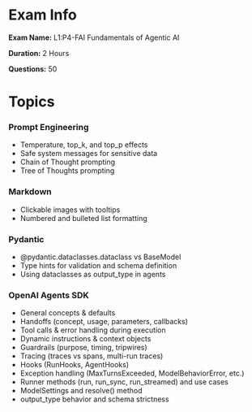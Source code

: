 # Exam Info

**Exam Name:** L1:P4-FAI Fundamentals of Agentic AI

**Duration:** 2 Hours

**Questions:** 50

# Topics

### Prompt Engineering
- Temperature, top_k, and top_p effects
- Safe system messages for sensitive data
- Chain of Thought prompting
- Tree of Thoughts prompting


### Markdown
- Clickable images with tooltips
- Numbered and bulleted list formatting


### Pydantic
- @pydantic.dataclasses.dataclass vs BaseModel
- Type hints for validation and schema definition
- Using dataclasses as output_type in agents


### OpenAI Agents SDK
- General concepts & defaults
- Handoffs (concept, usage, parameters, callbacks)
- Tool calls & error handling during execution
- Dynamic instructions & context objects
- Guardrails (purpose, timing, tripwires)
- Tracing (traces vs spans, multi-run traces)
- Hooks (RunHooks, AgentHooks)
- Exception handling (MaxTurnsExceeded, ModelBehaviorError, etc.)
- Runner methods (run, run_sync, run_streamed) and use cases
- ModelSettings and resolve() method
- output_type behavior and schema strictness